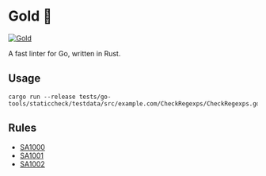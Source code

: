 # Gold 🥇

[![Gold](https://img.shields.io/badge/code%20style-gold-yellow)](https://github.com/)

A fast linter for Go, written in Rust.

## Usage

    cargo run --release tests/go-tools/staticcheck/testdata/src/example.com/CheckRegexps/CheckRegexps.go

## Rules

* [SA1000](https://staticcheck.io/docs/checks#SA1000)
* [SA1001](https://staticcheck.io/docs/checks#SA1001)
* [SA1002](https://staticcheck.io/docs/checks#SA1002)
